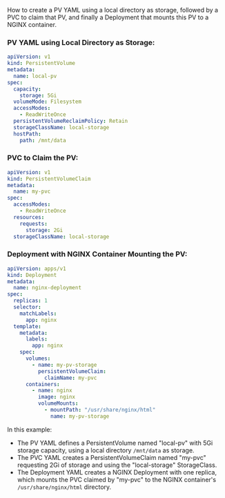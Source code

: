 How to  create a PV YAML using a local directory as storage, followed by a PVC to claim that PV, and finally a Deployment that mounts this PV to a NGINX container.

### PV YAML using Local Directory as Storage:
```yaml
apiVersion: v1
kind: PersistentVolume
metadata:
  name: local-pv
spec:
  capacity:
    storage: 5Gi
  volumeMode: Filesystem
  accessModes:
    - ReadWriteOnce
  persistentVolumeReclaimPolicy: Retain
  storageClassName: local-storage
  hostPath:
    path: /mnt/data
```

### PVC to Claim the PV:
```yaml
apiVersion: v1
kind: PersistentVolumeClaim
metadata:
  name: my-pvc
spec:
  accessModes:
    - ReadWriteOnce
  resources:
    requests:
      storage: 2Gi
  storageClassName: local-storage
```

### Deployment with NGINX Container Mounting the PV:
```yaml
apiVersion: apps/v1
kind: Deployment
metadata:
  name: nginx-deployment
spec:
  replicas: 1
  selector:
    matchLabels:
      app: nginx
  template:
    metadata:
      labels:
        app: nginx
    spec:
      volumes:
        - name: my-pv-storage
          persistentVolumeClaim:
            claimName: my-pvc
      containers:
        - name: nginx
          image: nginx
          volumeMounts:
            - mountPath: "/usr/share/nginx/html"
              name: my-pv-storage
```

In this example:

- The PV YAML defines a PersistentVolume named "local-pv" with 5Gi storage capacity, using a local directory `/mnt/data` as storage.
- The PVC YAML creates a PersistentVolumeClaim named "my-pvc" requesting 2Gi of storage and using the "local-storage" StorageClass.
- The Deployment YAML creates a NGINX Deployment with one replica, which mounts the PVC claimed by "my-pvc" to the NGINX container's `/usr/share/nginx/html` directory.
